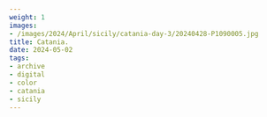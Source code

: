 ```yaml
---
weight: 1
images:
- /images/2024/April/sicily/catania-day-3/20240428-P1090005.jpg
title: Catania.
date: 2024-05-02
tags:
- archive
- digital
- color
- catania
- sicily
---
```


